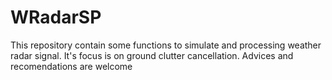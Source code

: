 # WRadarSP
This repository contain some functions to simulate and processing weather radar signal. It's focus is on ground clutter cancellation. Advices and recomendations are welcome 
